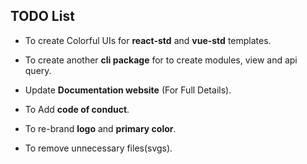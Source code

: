 ## TODO List

- To create Colorful UIs for **react-std** and **vue-std** templates.

- To create another **cli package** for to create modules, view and api query.

- Update **Documentation website** (For Full Details).

- To Add **code of conduct**.

- To re-brand **logo** and **primary color**.

- To remove unnecessary files(svgs).